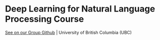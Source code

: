 # Deep Learning for Natural Language Processing Course
[See on our Group Github](https://github.com/UBC-NLP/deeplearning-nlp2018) | University of British Columbia (UBC)


